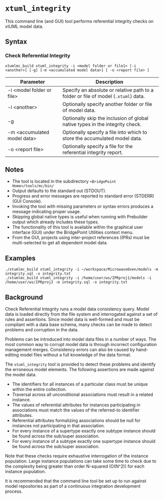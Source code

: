 `xtuml_integrity`
===================

This command line (and GUI) tool performs referential integrity checks on xtUML model data.

Syntax
------------
### Check Referential Integrity  
```
xtumlmc_build xtuml_integrity -i <model folder or file1> [-i <another>] [-g] [-m <accumulated model data>] [ -o <report file> ]
```
   
| Parameter                         | Description                                                                        |
|-----------------------------------|------------------------------------------------------------------------------------|
| -i &lt;model folder or file&gt;   | Specify an absolute or relative path to a folder or file of model (`.xtuml`) data. |
| -i &lt;another&gt;                | Optionally specify another folder or file of model data.                           |
| -g                                | Optionally skip the inclusion of global native types in the integrity check.       |
| -m &lt;accumulated model data&gt; | Optionally specify a file into which to store the accumulated model data.          |
| -o &lt;report file&gt;            | Optionally specify a file for the referential integrity report.                    |


Notes
------------
* The tool is located in the subdirectory ```<BridgePoint Home>/tools/mc/bin/```  
* Output defaults to the standard out (STDOUT).  
* Progress and error messages are reported to standard error (STDERR) (GUI Console).  
* Invoking the tool with missing parameters or syntax errors produces a message indicating proper usage.  
* Skipping global native types is useful when running with Prebuilder output which already includes these types.  
* The functionality of this tool is available within the graphical user interface (GUI) under the BridgePoint Utilities context menu.  
* From the GUI, projects using inter-project references (IPRs) must be multi-selected to get all dependent model data.  


Examples
------------
```
./xtumlmc_build xtuml_integrity -i ~/workspace/MicrowaveOven/models -m integrity.sql -o integrity.txt  
./xtumlmc_build xtuml_integrity -i /home/user/ws/IPRproj1/models -i /home/user/ws/IPRproj2 -m integrity.sql -o integrity.txt  

```

Background
------------
Check Referential Integrity runs a model data consistency query.  Model
data is loaded directly from the file system and interrogated against a
set of rules and assertions.  Since model data is well-formed and must
be compliant with a data base schema, many checks can be made to detect
problems and corruption in the data.

Problems can be introduced into model data files in a number of ways.
The most common way to corrupt model data is through incorrect
configuration management merges.  Consistency errors can also be caused
by hand-editing model files without a full knowledge of the data format.

The `xtuml_integrity` tool is provided to detect these problems and
identify the erroneous model elements.  The following assertions are
made against the model data.

* The identifiers for all instances of a particular class must be
unique within the entire collection.  
* Traversal across all unconditional associations must result in a
related instance.  
* The values of referential attributes for instances participating in
associations must match the values of the referred-to identifier attributes.  
* Referential attributes formalizing associations should be null for
instances not participating in that association.  
* For every instance of a supertype exactly one subtype instance
should be found across the sub/super association.  
* For every instance of a subtype exactly one supertype instance should
be found across the sub/super association.  

Note that these checks require exhaustive interrogation of the instance
population.  Large instance populations can take some time to check due
to the complexity being greater than order N-squared (O(N^2)) for each
instance population.

It is recommended that the command line tool be set up to run against
model repositories as part of a continuous integration development process.
